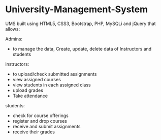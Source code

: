 # University-Management-System
 UMS built using HTML5, CSS3, Bootstrap, PHP, MySQLi and jQuery that allows:
 
 Admins:
 - to manage the data, Create, update, delete data of Instructors and students
 
 instructors:
 - to upload/check submitted assignments
 - view assigned courses
 - view students in each assigned class
 - upload grades
 - Take attendance
 
 students:
 - check for course offerings
 - register and drop courses
 - receive and submit assignments
 - receive their grades
